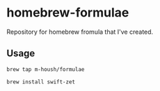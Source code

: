 # homebrew-formulae

Repository for homebrew fromula that I've created.

## Usage

```bash
brew tap m-housh/formulae
```

```bash
brew install swift-zet
```
